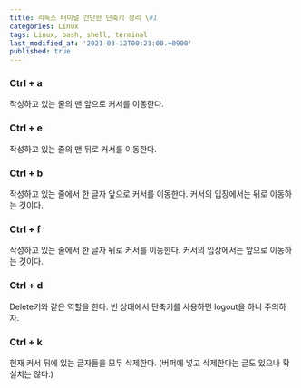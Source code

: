 ```yaml
---
title: 리눅스 터미널 간단한 단축키 정리 \#1
categories: Linux
tags: Linux, bash, shell, terminal
last_modified_at: '2021-03-12T00:21:00.+0900'
published: true
---
```

### Ctrl + a

작성하고 있는 줄의 맨 앞으로 커서를 이동한다.

### Ctrl + e

작성하고 있는 줄의 맨 뒤로 커서를 이동한다.

### Ctrl + b

작성하고 있는 줄에서 한 글자 앞으로 커서를 이동한다.
커서의 입장에서는 뒤로 이동하는 것이다.

### Ctrl + f

작성하고 있는 줄에서 한 글자 뒤로 커서를 이동한다.
커서의 입장에서는 앞으로 이동하는 것이다.

### Ctrl + d

Delete키와 같은 역할을 한다.
빈 상태에서 단축키를 사용하면 logout을 하니 주의하자.

### Ctrl + k

현재 커서 뒤에 있는 글자들을 모두 삭제한다.
(버퍼에 넣고 삭제한다는 글도 있으나 확실치는 않다.)

